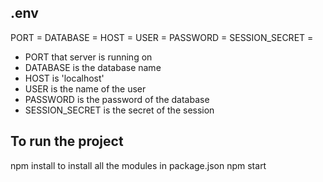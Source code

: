 ## .env

PORT =
DATABASE =
HOST =
USER =
PASSWORD =
SESSION_SECRET =

* PORT that server is running on
* DATABASE is the database name
* HOST is 'localhost'
* USER is the name of the user
* PASSWORD is the password of the database
* SESSION_SECRET is the secret of the session

## To run the project

npm install to install all the modules in package.json
npm start
